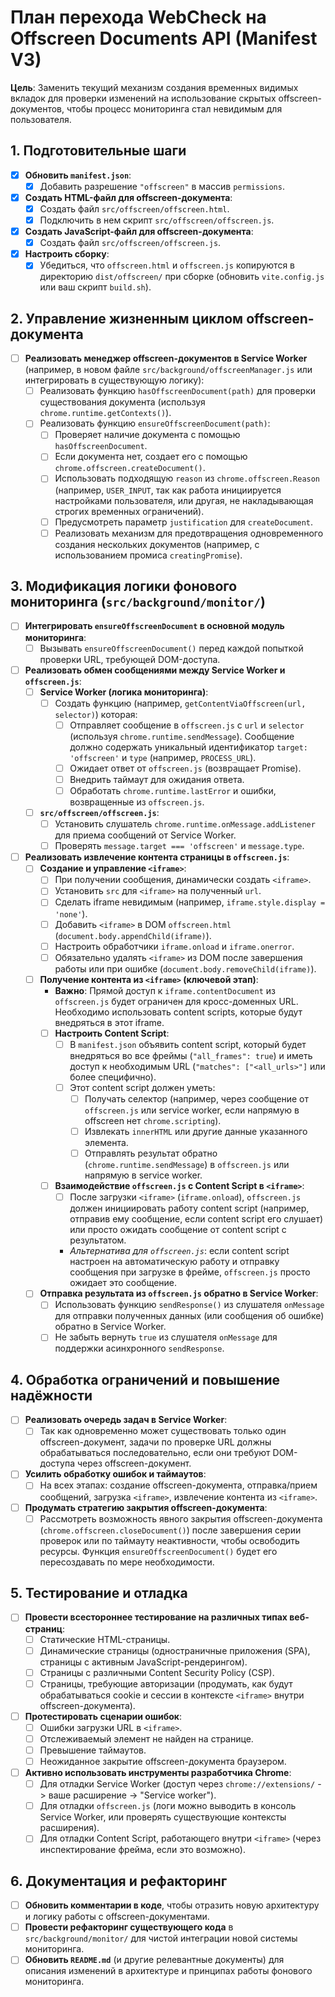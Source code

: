 # План перехода WebCheck на Offscreen Documents API (Manifest V3)

**Цель**: Заменить текущий механизм создания временных видимых вкладок для проверки изменений на использование скрытых offscreen-документов, чтобы процесс мониторинга стал невидимым для пользователя.

## 1. Подготовительные шаги

- [x] **Обновить `manifest.json`**:
  - [x] Добавить разрешение `"offscreen"` в массив `permissions`.
- [x] **Создать HTML-файл для offscreen-документа**:
  - [x] Создать файл `src/offscreen/offscreen.html`.
  - [x] Подключить в нем скрипт `src/offscreen/offscreen.js`.
- [x] **Создать JavaScript-файл для offscreen-документа**:
  - [x] Создать файл `src/offscreen/offscreen.js`.
- [x] **Настроить сборку**:
  - [x] Убедиться, что `offscreen.html` и `offscreen.js` копируются в директорию `dist/offscreen/` при сборке (обновить `vite.config.js` или ваш скрипт `build.sh`).

## 2. Управление жизненным циклом offscreen-документа

- [ ] **Реализовать менеджер offscreen-документов в Service Worker** (например, в новом файле `src/background/offscreenManager.js` или интегрировать в существующую логику):
  - [ ] Реализовать функцию `hasOffscreenDocument(path)` для проверки существования документа (используя `chrome.runtime.getContexts()`).
  - [ ] Реализовать функцию `ensureOffscreenDocument(path)`:
    - [ ] Проверяет наличие документа с помощью `hasOffscreenDocument`.
    - [ ] Если документа нет, создает его с помощью `chrome.offscreen.createDocument()`.
    - [ ] Использовать подходящую `reason` из `chrome.offscreen.Reason` (например, `USER_INPUT`, так как работа инициируется настройками пользователя, или другая, не накладывающая строгих временных ограничений).
    - [ ] Предусмотреть параметр `justification` для `createDocument`.
    - [ ] Реализовать механизм для предотвращения одновременного создания нескольких документов (например, с использованием промиса `creatingPromise`).

## 3. Модификация логики фонового мониторинга (`src/background/monitor/`)

- [ ] **Интегрировать `ensureOffscreenDocument` в основной модуль мониторинга**:
  - [ ] Вызывать `ensureOffscreenDocument()` перед каждой попыткой проверки URL, требующей DOM-доступа.
- [ ] **Реализовать обмен сообщениями между Service Worker и `offscreen.js`**:
  - [ ] **Service Worker (логика мониторинга)**:
    - [ ] Создать функцию (например, `getContentViaOffscreen(url, selector)`) которая:
      - [ ] Отправляет сообщение в `offscreen.js` с `url` и `selector` (используя `chrome.runtime.sendMessage`). Сообщение должно содержать уникальный идентификатор `target: 'offscreen'` и `type` (например, `PROCESS_URL`).
      - [ ] Ожидает ответ от `offscreen.js` (возвращает Promise).
      - [ ] Внедрить таймаут для ожидания ответа.
      - [ ] Обработать `chrome.runtime.lastError` и ошибки, возвращенные из `offscreen.js`.
  - [ ] **`src/offscreen/offscreen.js`**:
    - [ ] Установить слушатель `chrome.runtime.onMessage.addListener` для приема сообщений от Service Worker.
    - [ ] Проверять `message.target === 'offscreen'` и `message.type`.
- [ ] **Реализовать извлечение контента страницы в `offscreen.js`**:
  - [ ] **Создание и управление `<iframe>`**:
    - [ ] При получении сообщения, динамически создать `<iframe>`.
    - [ ] Установить `src` для `<iframe>` на полученный `url`.
    - [ ] Сделать iframe невидимым (например, `iframe.style.display = 'none'`).
    - [ ] Добавить `<iframe>` в DOM `offscreen.html` (`document.body.appendChild(iframe)`).
    - [ ] Настроить обработчики `iframe.onload` и `iframe.onerror`.
    - [ ] Обязательно удалять `<iframe>` из DOM после завершения работы или при ошибке (`document.body.removeChild(iframe)`).
  - [ ] **Получение контента из `<iframe>` (ключевой этап)**:
    - **Важно**: Прямой доступ к `iframe.contentDocument` из `offscreen.js` будет ограничен для кросс-доменных URL. Необходимо использовать content scripts, которые будут внедряться в этот iframe.
    * [ ] **Настроить Content Script**:
      - [ ] В `manifest.json` объявить content script, который будет внедряться во все фреймы (`"all_frames": true`) и иметь доступ к необходимым URL (`"matches": ["<all_urls>"]` или более специфично).
      - [ ] Этот content script должен уметь:
        - [ ] Получать селектор (например, через сообщение от `offscreen.js` или service worker, если напрямую в offscreen нет `chrome.scripting`).
        - [ ] Извлекать `innerHTML` или другие данные указанного элемента.
        - [ ] Отправлять результат обратно (`chrome.runtime.sendMessage`) в `offscreen.js` или напрямую в service worker.
    * [ ] **Взаимодействие `offscreen.js` с Content Script в `<iframe>`**:
      - [ ] После загрузки `<iframe>` (`iframe.onload`), `offscreen.js` должен инициировать работу content script (например, отправив ему сообщение, если content script его слушает) или просто ожидать сообщение от content script с результатом.
      * _Альтернатива для `offscreen.js`_: если content script настроен на автоматическую работу и отправку сообщения при загрузке в фрейме, `offscreen.js` просто ожидает это сообщение.
  - [ ] **Отправка результата из `offscreen.js` обратно в Service Worker**:
    - [ ] Использовать функцию `sendResponse()` из слушателя `onMessage` для отправки полученных данных (или сообщения об ошибке) обратно в Service Worker.
    - [ ] Не забыть вернуть `true` из слушателя `onMessage` для поддержки асинхронного `sendResponse`.

## 4. Обработка ограничений и повышение надёжности

- [ ] **Реализовать очередь задач в Service Worker**:
  - [ ] Так как одновременно может существовать только один offscreen-документ, задачи по проверке URL должны обрабатываться последовательно, если они требуют DOM-доступа через offscreen-документ.
- [ ] **Усилить обработку ошибок и таймаутов**:
  - [ ] На всех этапах: создание offscreen-документа, отправка/прием сообщений, загрузка `<iframe>`, извлечение контента из `<iframe>`.
- [ ] **Продумать стратегию закрытия offscreen-документа**:
  - [ ] Рассмотреть возможность явного закрытия offscreen-документа (`chrome.offscreen.closeDocument()`) после завершения серии проверок или по таймауту неактивности, чтобы освободить ресурсы. Функция `ensureOffscreenDocument()` будет его пересоздавать по мере необходимости.

## 5. Тестирование и отладка

- [ ] **Провести всестороннее тестирование на различных типах веб-страниц**:
  - [ ] Статические HTML-страницы.
  - [ ] Динамические страницы (одностраничные приложения (SPA), страницы с активным JavaScript-рендерингом).
  - [ ] Страницы с различными Content Security Policy (CSP).
  - [ ] Страницы, требующие авторизации (продумать, как будут обрабатываться cookie и сессии в контексте `<iframe>` внутри offscreen-документа).
- [ ] **Протестировать сценарии ошибок**:
  - [ ] Ошибки загрузки URL в `<iframe>`.
  - [ ] Отслеживаемый элемент не найден на странице.
  - [ ] Превышение таймаутов.
  - [ ] Неожиданное закрытие offscreen-документа браузером.
- [ ] **Активно использовать инструменты разработчика Chrome**:
  - [ ] Для отладки Service Worker (доступ через `chrome://extensions/` -> ваше расширение -> "Service worker").
  - [ ] Для отладки `offscreen.js` (логи можно выводить в консоль Service Worker, или проверять существующие контексты расширения).
  - [ ] Для отладки Content Script, работающего внутри `<iframe>` (через инспектирование фрейма, если это возможно).

## 6. Документация и рефакторинг

- [ ] **Обновить комментарии в коде**, чтобы отразить новую архитектуру и логику работы с offscreen-документами.
- [ ] **Провести рефакторинг существующего кода** в `src/background/monitor/` для чистой интеграции новой системы мониторинга.
- [ ] **Обновить `README.md`** (и другие релевантные документы) для описания изменений в архитектуре и принципах работы фонового мониторинга.
